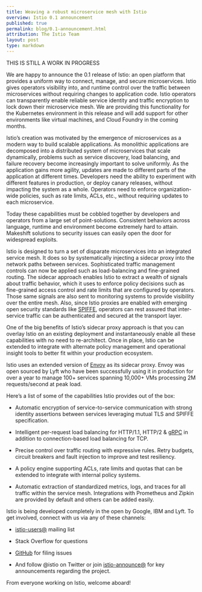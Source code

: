 ```yaml
---
title: Weaving a robust microservice mesh with Istio
overview: Istio 0.1 announcement
published: true
permalink: blog/0.1-announcement.html
attribution: The Istio Team
layout: post
type: markdown
---
```


THIS IS STILL A WORK IN PROGRESS

We are happy to announce the 0.1 release of Istio: an open platform that provides a uniform way to connect, manage, and
secure microservices. Istio gives operators visibility into, and runtime control over the traffic between microservices without requiring changes to application code. Istio operators can transparently enable reliable service identity and traffic encryption to lock down their microservice mesh. We are providing this functionality for the Kubernetes environment in this release and will add support for other environments like virtual machines, and Cloud Foundry in the coming months.

<!--end_excerpt-->

Istio’s creation was motivated by the emergence of microservices as a modern way to build scalable applications. As monolithic applications are decomposed into a distributed system of microservices that scale dynamically, problems such as service discovery, load balancing, and failure recovery become increasingly important to solve uniformly. As the application gains more agility, updates are made to different parts of the application at different times. Developers need the ability to experiment with different features in production, or deploy canary releases, without impacting the system as a whole. Operators need to enforce organization-wide policies, such as rate limits, ACLs, etc., without requiring updates to each microservice.

Today these capabilities must be cobbled together by developers and operators from a large set of point-solutions. Consistent behaviors across language, runtime and environment become extremely hard to attain. Makeshift solutions to security issues can easily open the door for widespread exploits.

Istio is designed to turn a set of disparate microservices into an integrated service mesh. It does so by systematically injecting a sidecar proxy into the network paths between services. Sophisticated traffic management controls can now be applied such as load-balancing and fine-grained routing. The sidecar approach enables Istio to extract a wealth of signals about traffic behavior, which it uses to enforce policy decisions such as fine-grained access control and rate limits that are configured by operators. Those same signals are also sent to monitoring systems to provide visibility over the entire mesh. Also, since Istio proxies are enabled with emerging open security standards like [SPIFFE](https://github.com/spiffe), operators can rest assured that inter-service traffic can be authenticated and secured at the transport layer. 

One of the big benefits of Istio’s sidecar proxy approach is that you can overlay Istio on an existing deployment and instantaneously enable all these capabilities with no need to re-architect. Once in place, Istio can be extended to integrate with alternate policy management and operational insight tools to better fit within your production ecosystem. 

Istio uses an extended version of [Envoy](https://lyft.github.io/envoy) as its sidecar proxy.  Envoy was open sourced by Lyft who have been successfully using it in production for over a year to manage 100+ services spanning 10,000+ VMs processing 2M requests/second at peak load.

Here’s a list of some of the capabilities Istio provides out of the box:

- Automatic encryption of service-to-service communication with strong identity assertions between services leveraging mutual TLS and SPIFFE specification.

- Intelligent per-request load balancing for HTTP/1.1, HTTP/2 & [gRPC](http://grpc.io) in addition to connection-based load balancing for TCP.

- Precise control over traffic routing with expressive rules. Retry budgets, circuit breakers and fault injection to improve and test resiliency.

- A policy engine supporting ACLs, rate limits and quotas that can be extended to integrate with internal policy systems.

- Automatic extraction of standardized metrics, logs, and traces for all traffic within the service mesh. Integrations with Prometheus and Zipkin are provided by default and others can be added easily.

Istio is being developed completely in the open by Google, IBM and Lyft. To get involved, connect with us via any of these channels:
 
- [istio-users@](https://groups.google.com/forum/#!forum/istio-users) mailing list

- Stack Overflow for questions

- [GitHub](https://github.com/istio/istio) for filing issues
 
- And follow @istio on Twitter or join [istio-announce@](https://groups.google.com/forum/#!forum/istio-announce) for key announcements regarding 
the project.
 
From everyone working on Istio, welcome aboard!
